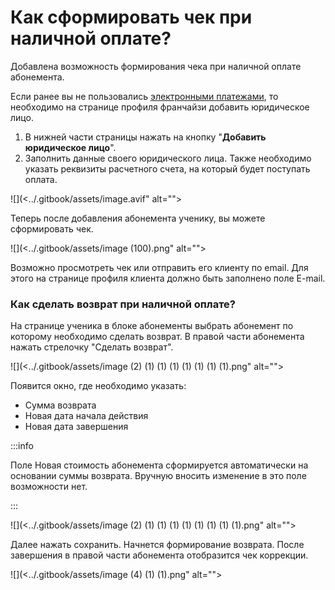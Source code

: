 # Как сформировать чек при наличной оплате?

Добавлена возможность формирования чека при наличной оплате абонемента.

Если ранее вы не пользовались [электронными платежами](https://informa.gitbook.io/education-erp/organizaciya-elektronnykh-platezhei), то необходимо на странице профиля франчайзи добавить юридическое лицо.

1. В нижней части страницы нажать на кнопку "**Добавить юридическое лицо**".&#x20;
2. Заполнить данные своего юридического лица. Также необходимо указать реквизиты расчетного счета, на который будет поступать оплата.

![](<../.gitbook/assets/image.avif" alt=""><figcaption></figcaption></figure>

Теперь после добавления абонемента ученику, вы можете сформировать чек.

![](<../.gitbook/assets/image (100).png" alt=""><figcaption></figcaption></figure>

Возможно просмотреть чек или отправить его клиенту по email. Для этого на странице профиля клиента должно быть заполнено поле E-mail.

### Как сделать возврат при наличной оплате?

На странице ученика в блоке абонементы выбрать абонемент по которому необходимо сделать возврат. В правой части абонемента нажать стрелочку "Сделать возврат".

![](<../.gitbook/assets/image (2) (1) (1) (1) (1) (1) (1) (1).png" alt=""><figcaption></figcaption></figure>

Появится окно, где необходимо указать:

* Сумма возврата
* Новая дата начала действия
* Новая дата завершения

:::info

Поле Новая стоимость абонемента сформируется автоматически на основании суммы возврата. Вручную вносить изменение в это поле возможности нет.



:::

![](<../.gitbook/assets/image (2) (1) (1) (1) (1) (1) (1) (1) (1).png" alt=""><figcaption></figcaption></figure>

Далее нажать сохранить. Начнется формирование возврата. После завершения в правой части абонемента отобразится чек коррекции.

![](<../.gitbook/assets/image (4) (1) (1).png" alt=""><figcaption></figcaption></figure>

